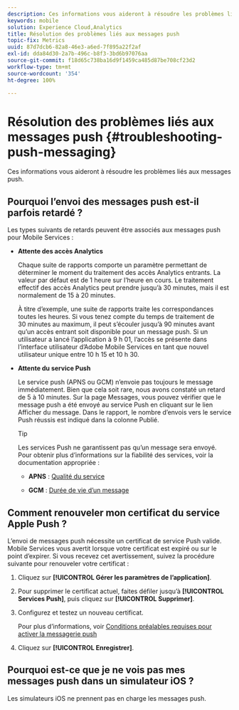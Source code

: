 ```yaml
---
description: Ces informations vous aideront à résoudre les problèmes liés aux messages push.
keywords: mobile
solution: Experience Cloud,Analytics
title: Résolution des problèmes liés aux messages push
topic-fix: Metrics
uuid: 87d7dcb6-82a8-46e3-a6ed-7f895a22f2af
exl-id: dda84d30-2a7b-496c-b8f3-3bd6b97076aa
source-git-commit: f18d65c738ba16d9f1459ca485d87be708cf23d2
workflow-type: tm+mt
source-wordcount: '354'
ht-degree: 100%

---
```


# Résolution des problèmes liés aux messages push {#troubleshooting-push-messaging}

Ces informations vous aideront à résoudre les problèmes liés aux messages push.

## Pourquoi l’envoi des messages push est-il parfois retardé ?

Les types suivants de retards peuvent être associés aux messages push pour Mobile Services :

* **Attente des accès Analytics**

   Chaque suite de rapports comporte un paramètre permettant de déterminer le moment du traitement des accès Analytics entrants. La valeur par défaut est de 1 heure sur l’heure en cours. Le traitement effectif des accès Analytics peut prendre jusqu’à 30 minutes, mais il est normalement de 15 à 20 minutes.

   À titre d’exemple, une suite de rapports traite les correspondances toutes les heures. Si vous tenez compte du temps de traitement de 30 minutes au maximum, il peut s’écouler jusqu’à 90 minutes avant qu’un accès entrant soit disponible pour un message push. Si un utilisateur a lancé l’application à 9 h 01, l’accès se présente dans l’interface utilisateur d’Adobe Mobile Services en tant que nouvel utilisateur unique entre 10 h 15 et 10 h 30.

* **Attente du service Push**

   Le service push (APNS ou GCM) n’envoie pas toujours le message immédiatement. Bien que cela soit rare, nous avons constaté un retard de 5 à 10 minutes. Sur la page Messages, vous pouvez vérifier que le message push a été envoyé au service Push en cliquant sur le lien Afficher du message. Dans le rapport, le nombre d’envois vers le service Push réussis est indiqué dans la colonne Publié.

   >[!TIP]
   >
   >Les services Push ne garantissent pas qu’un message sera envoyé. Pour obtenir plus d’informations sur la fiabilité des services, voir la documentation appropriée :
   >
   >* **APNS** : [Qualité du service](https://developer.apple.com/documentation/usernotifications)
   >
   >* **GCM** : [Durée de vie d’un message](https://developers.google.com/cloud-messaging/concept-options)


## Comment renouveler mon certificat du service Apple Push ?

L’envoi de messages push nécessite un certificat de service Push valide. Mobile Services vous avertit lorsque votre certificat est expiré ou sur le point d’expirer. Si vous recevez cet avertissement, suivez la procédure suivante pour renouveler votre certificat :

1. Cliquez sur **[!UICONTROL Gérer les paramètres de l’application]**.
2. Pour supprimer le certificat actuel, faites défiler jusqu’à **[!UICONTROL Services Push]**, puis cliquez sur **[!UICONTROL Supprimer]**.
3. Configurez et testez un nouveau certificat.

   Pour plus d’informations, voir [Conditions préalables requises pour activer la messagerie push](/help/using/c-manage-app-settings/c-mob-confg-app/configure-push-messaging/prerequisites-push-messaging.md)

4. Cliquez sur **[!UICONTROL Enregistrer]**.

## Pourquoi est-ce que je ne vois pas mes messages push dans un simulateur iOS ?

Les simulateurs iOS ne prennent pas en charge les messages push.
